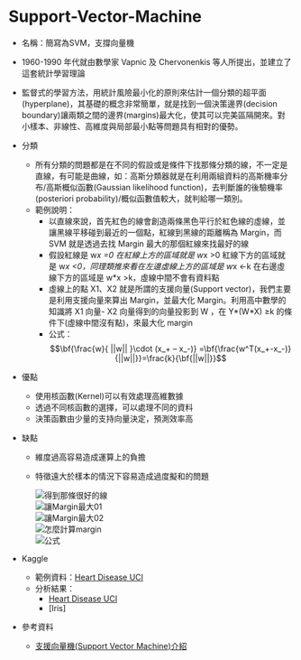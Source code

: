 # Support-Vector-Machine

* 名稱：簡寫為SVM，支撐向量機
* 1960-1990 年代就由數學家 Vapnic 及 Chervonenkis 等人所提出，並建立了這套統計學習理論
* 監督式的學習方法，用統計風險最小化的原則來估計一個分類的超平面(hyperplane)，其基礎的概念非常簡單，就是找到一個決策邊界(decision boundary)讓兩類之間的邊界(margins)最大化，使其可以完美區隔開來。對小樣本、非線性、高維度與局部最小點等問題具有相對的優勢。
* 分類
  * 所有分類的問題都是在不同的假設或是條件下找那條分類的線，不一定是直線，有可能是曲線，如：高斯分類器就是在利用兩組資料的高斯機率分布/高斯概似函數(Gaussian likelihood function)，去判斷誰的後驗機率(posteriori probability)/概似函數值較大，就判給哪一類別。
  * 範例說明：
    * 以直線來說，首先紅色的線會創造兩條黑色平行於紅色線的虛線，並讓黑線平移碰到最近的一個點，紅線到黑線的距離稱為 Margin，而 SVM 就是透過去找 Margin 最大的那個紅線來找最好的線
    * 假設紅線是 w*x =0 在紅線上方的區域就是 w*x >0 紅線下方的區域就是 w*x <0，同理類推來看在左邊虛線上方的區域是 w*x <-k 在右邊虛線下方的區域是 w*x >k，虛線中間不會有資料點
    * 虛線上的點 X1、X2 就是所謂的支援向量(Support vector)，我們主要是利用支援向量來算出 Margin，並最大化 Margin。利用高中數學的知識將 X1 向量- X2 向量得到的向量投影到 W ，在 Y*(W*X) ≥k 的條件下(虛線中間沒有點)，來最大化 margin
    * 公式：$$\bf{\frac{w}{ ||w|| }\cdot (x_+ – x_-)} =\bf{\frac{w^T(x_+-x_-)}{||w||}}=\frac{k}{\bf{||w||}}$$

* 優點
  * 使用核函數(Kernel)可以有效處理高維數據
  * 透過不同核函數的選擇，可以處理不同的資料
  * 決策函數由少量的支持向量決定，預測效率高
* 缺點
  * 維度過高容易造成運算上的負擔
  * 特徵遠大於樣本的情況下容易造成過度擬和的問題

      ![得到那條很好的線](https://github.com/sueshow/Support-Vector-Machine/blob/main/picture/SVM_01.png)
      <br>
      ![讓Margin最大01](https://github.com/sueshow/Support-Vector-Machine/blob/main/picture/SVM_02.png)
      <br>
      ![讓Margin最大02](https://github.com/sueshow/Support-Vector-Machine/blob/main/picture/SVM_03.png)
      <br>
      ![怎麼計算margin](https://github.com/sueshow/Support-Vector-Machine/blob/main/picture/SVM_04.png)
      <br>
      ![公式](https://github.com/sueshow/Support-Vector-Machine/blob/main/picture/SVM_05.png)
      <br>
      
* Kaggle
  * 範例資料：[Heart Disease UCI](https://www.kaggle.com/c/heart-disease-uci/data)
  * 分析結果：
    * [Heart Disease UCI](https://github.com/sueshow/Comp_Kaggle/blob/main/%E7%9B%A3%E7%9D%A3_SVM_%E5%AE%8C%E6%95%B4%E7%89%88_Kaggle_Heart_Disease_UCI.ipynb)
    * [Iris]
* 參考資料
  * [支援向量機(Support Vector Machine)介紹](https://medium.com/jameslearningnote/%E8%B3%87%E6%96%99%E5%88%86%E6%9E%90-%E6%A9%9F%E5%99%A8%E5%AD%B8%E7%BF%92-%E7%AC%AC3-4%E8%AC%9B-%E6%94%AF%E6%8F%B4%E5%90%91%E9%87%8F%E6%A9%9F-support-vector-machine-%E4%BB%8B%E7%B4%B9-9c6c6925856b) 
